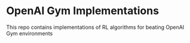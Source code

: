 # OpenAI Gym Implementations
This repo contains implementations of RL algorithms for beating OpenAI Gym environments 